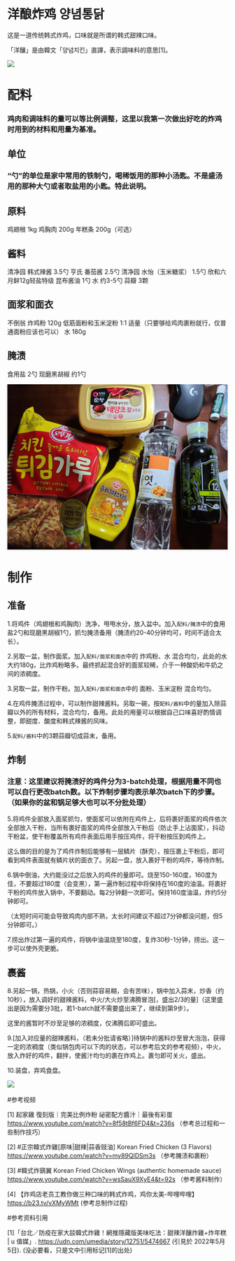 # 洋酿炸鸡 양념통닭

这是一道传统韩式炸鸡，口味就是所谓的韩式甜辣口味。

「洋釀」是由韓文「양념치킨」直譯，表示調味料的意思[1]。

![](https://github.com/Keep0828/Intersting-Recipes/blob/main/Images/IMG_3841.JPG)

# 配料
### 鸡肉和调味料的量可以等比例调整，这里以我第一次做出好吃的炸鸡时用到的材料和用量为基准。

## 单位
### “勺”的单位是家中常用的铁制勺，喝稀饭用的那种小汤匙。不是盛汤用的那种大勺或者取盐用的小匙。特此说明。

## 原料
鸡翅根 1kg
鸡胸肉 200g
年糕条 200g（可选）

## 酱料
清净园 韩式辣酱 3.5勺
亨氏 番茄酱 2.5勺
清净园 水怡（玉米糖浆） 1.5勺
欣和六月鲜12g轻盐特级 昆布酱油 1勺
水 约3-5勺
蒜瓣 3颗

## 面浆和面衣
不倒翁 炸鸡粉 120g
低筋面粉和玉米淀粉 1:1 适量（只要够给鸡肉裹粉就行，仅普通面粉应该也可以）
水 180g

## 腌渍
食用盐 2勺
现磨黑胡椒 约1勺

![](https://github.com/Keep0828/Intersting-Recipes/blob/main/Images/material1.jpg)

# 制作

## 准备

1.将鸡件（鸡翅根和鸡胸肉）洗净，甩甩水分，放入盆中。加入`配料/腌渍`中的食用盐2勺和现磨黑胡椒1勺，抓匀腌渍备用（腌渍约20-40分钟均可，时间不适合太长）。

2.另取一盆，制作面浆。加入`配料/面浆和面衣`中的 炸鸡粉、水 混合均匀，此处的水大约180g，比炸鸡粉略多。最终抓起混合好的面浆较稀，介于一种酸奶和牛奶之间的浓稠度。

3.另取一盆，制作干粉。加入`配料/面浆和面衣`中的 面粉、玉米淀粉 混合均匀。

4.在鸡件腌渍过程中，可以制作甜辣酱料。另取一碗，按`配料/酱料`中的量加入除蒜瓣以外的所有材料，混合均匀，备用。此处的用量可以根据自己口味喜好酌情调整，即甜度、酸度和韩式辣酱的风味。

5.`配料/酱料`中的3颗蒜瓣切成蒜末，备用。

## 炸制
### 注意：这里建议将腌渍好的鸡件分为3-batch处理，根据用量不同也可以自行更改batch数。以下炸制步骤均表示单次batch下的步骤。（如果你的盆和锅足够大也可以不分批处理）

5.将鸡件全部放入面浆抓匀，使面浆可以依附在鸡件上，后将裹好面浆的鸡件依次全部放入干粉，当所有裹好面浆的鸡件全部放入干粉后（防止手上沾面浆），抖动干粉盆，使干粉覆盖所有鸡件表面后用手按压鸡件，将干粉按压到鸡件上。

这么做的目的是为了鸡件炸制后能够有一层鳞片（酥壳），按压裹上干粉后，即可看到鸡件表面就有鳞片状的面衣了。另起一盘，放入裹好干粉的鸡件，等待炸制。

6.锅中倒油，大约能没过之后放入的鸡件的量即可。烧至150-160度，160度为佳，不要超过180度（会变黑），第一遍炸制过程中将保持在160度的油温。将裹好干粉的鸡件放入锅中，不要翻动。每2分钟翻一次即可。保持160度油温，炸约5分钟即可。

（太短时间可能会导致鸡肉内部不熟，太长时间建议不超过7分钟都没问题，但5分钟即可。）

7.捞出炸过第一遍的鸡件，将锅中油温烧至180度，复炸30秒-1分钟，捞出。这一步可以使外壳更脆。

## 裹酱

8.另起一锅，热锅，小火（否则蒜容易糊，会有苦味），锅中加入蒜末，炒香（约10秒），放入调好的甜辣酱料，中火/大火炒至沸腾冒泡[，盛出2/3的量]（这里盛出是因为需要分3批，若1-batch就不需要盛出来了，继续到第9步）。

这里的酱暂时不炒至足够的浓稠度，仅沸腾后即可盛出。

9.[加入对应量的甜辣酱料，（若未分批请省略）]待锅中的酱料炒至冒大泡泡，获得一定的浓稠度（类似锅包肉可以下肉的状态，可以参考后文的参考视频），中火，放入炸好的鸡件，翻拌，使酱汁均匀的裹在炸鸡上。裹匀即可关火，盛出。

10.装盘，弃鸡食盘。

![](https://github.com/Keep0828/Intersting-Recipes/blob/main/Images/IMG_3837.JPG)

#参考视频

[1] 起家雞 復刻版｜完美比例炸粉 祕密配方醬汁｜最後有彩蛋 https://www.youtube.com/watch?v=8f58tBf6FD4&t=236s （参考总过程和一些制作技巧）

[2] #正宗韓式炸雞[原味|甜辣|蒜香豉油] Korean Fried Chicken (3 Flavors) https://www.youtube.com/watch?v=mv89QlDSm3s （参考腌渍和裹粉）

[3] #韓式炸鷄翼 Korean Fried Chicken Wings (authentic homemade sauce) https://www.youtube.com/watch?v=wsSauX9XyE4&t=92s （参考酱料制作）

[4] 【炸鸡店老员工教你做三种口味的韩式炸鸡，鸡你太美-哔哩哔哩】 https://b23.tv/vXMyWMt (参考总制作过程)


#参考资料引用

[1]「台北／防疫在家大舕韓式炸雞！網推隱藏版美味吃法：甜辣洋釀炸雞+炸年糕 | u 值媒」. https://udn.com/umedia/story/12751/5474667 (引見於 2022年5月5日). (没必要看，只是文中引用标记[1]的出处)


